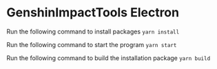 # GenshinImpactTools Electron 


Run the following command to install packages
`
yarn install
`


Run the following command to start the program
`
yarn start
`


Run the following command to build the installation package
`
yarn build
`



